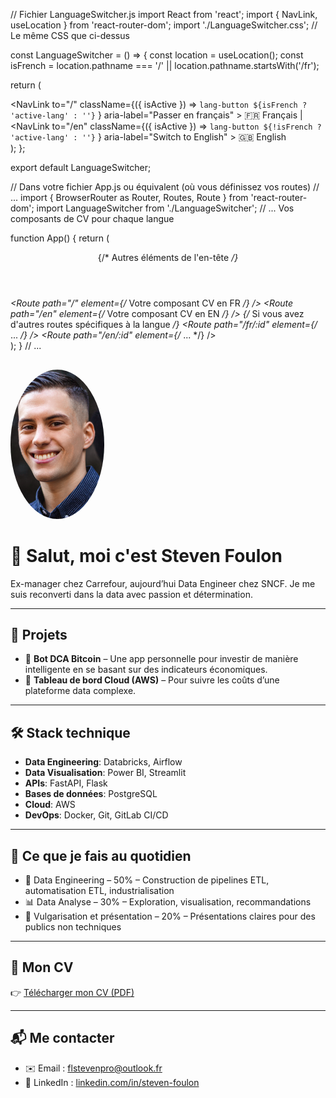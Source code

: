 // Fichier LanguageSwitcher.js
import React from 'react';
import { NavLink, useLocation } from 'react-router-dom';
import './LanguageSwitcher.css'; // Le même CSS que ci-dessus

const LanguageSwitcher = () => {
  const location = useLocation();
  const isFrench = location.pathname === '/' || location.pathname.startsWith('/fr');

  return (
    <nav className="language-switcher">
      <NavLink
        to="/"
        className={({ isActive }) =>
          `lang-button ${isFrench ? 'active-lang' : ''}`
        }
        aria-label="Passer en français"
      >
        <span role="img" aria-label="Drapeau français">🇫🇷</span> Français
      </NavLink>
      <span className="separator">|</span>
      <NavLink
        to="/en"
        className={({ isActive }) =>
          `lang-button ${!isFrench ? 'active-lang' : ''}`
        }
        aria-label="Switch to English"
      >
        <span role="img" aria-label="UK flag">🇬🇧</span> English
      </NavLink>
    </nav>
  );
};

export default LanguageSwitcher;

// Dans votre fichier App.js ou équivalent (où vous définissez vos routes)
// ...
import { BrowserRouter as Router, Routes, Route } from 'react-router-dom';
import LanguageSwitcher from './LanguageSwitcher';
// ... Vos composants de CV pour chaque langue

function App() {
  return (
    <Router>
      <header>
        {/* Autres éléments de l'en-tête */}
        <LanguageSwitcher />
      </header>
      <main>
        <Routes>
          <Route path="/" element={/* Votre composant CV en FR */} />
          <Route path="/en" element={/* Votre composant CV en EN */} />
          {/* Si vous avez d'autres routes spécifiques à la langue */}
          <Route path="/fr/:id" element={/* ... */} />
          <Route path="/en/:id" element={/* ... */} />
        </Routes>
      </main>
    </Router>
  );
}
// ...

<img src="/assets/photos.png" alt="Steven Foulon" width="150" style="border-radius: 50%; margin-top: 1rem;">

# 👋 Salut, moi c'est Steven Foulon

Ex-manager chez Carrefour, aujourd’hui Data Engineer chez SNCF. Je me suis reconverti dans la data avec passion et détermination.

---

## 🚀 Projets

- 🎯 **Bot DCA Bitcoin** – Une app personnelle pour investir de manière intelligente en se basant sur des indicateurs économiques.
- 💼 **Tableau de bord Cloud (AWS)** – Pour suivre les coûts d’une plateforme data complexe.

---

## 🛠️ Stack technique

- **Data Engineering**: Databricks, Airflow
- **Data Visualisation**: Power BI, Streamlit
- **APIs**: FastAPI, Flask
- **Bases de données**: PostgreSQL
- **Cloud**: AWS
- **DevOps**: Docker, Git, GitLab CI/CD

---

## 🧠 Ce que je fais au quotidien

- 🔧 Data Engineering – 50% – Construction de pipelines ETL, automatisation ETL, industrialisation
- 📊 Data Analyse – 30% – Exploration, visualisation, recommandations
- 🎤 Vulgarisation et présentation – 20% – Présentations claires pour des publics non techniques

---

## 📄 Mon CV

👉 [Télécharger mon CV (PDF)](/CV_FR.pdf)

---

## 📬 Me contacter

- ✉️ Email : [flstevenpro@outlook.fr](mailto:flstevenpro@outlook.fr)
- 💼 LinkedIn : [linkedin.com/in/steven-foulon](https://www.linkedin.com/in/steven-foulon-69332514378921788486211/)
